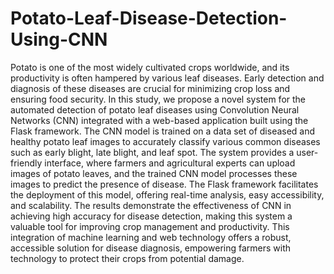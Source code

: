 # Potato-Leaf-Disease-Detection-Using-CNN
Potato is one of the most widely cultivated crops worldwide, and its productivity is often hampered by various leaf diseases. Early detection and diagnosis of these diseases are crucial for minimizing crop loss and ensuring food security. In this study, we propose a novel system for the automated detection of potato leaf diseases using Convolution Neural Networks (CNN) integrated with a web-based application built using the Flask framework. The CNN model is trained on a data set of diseased and healthy potato leaf images to accurately classify various common diseases such as early blight, late blight, and leaf spot. The system provides a user-friendly interface, where farmers and agricultural experts can upload images of potato leaves, and the trained CNN model processes these images to predict the presence of disease. The Flask framework facilitates the deployment of this model, offering real-time analysis, easy accessibility, and scalability. The results demonstrate the effectiveness of CNN in achieving high accuracy for disease detection, making this system a valuable tool for improving crop management and productivity.
This integration of machine learning and web technology offers a robust, accessible solution for disease diagnosis, empowering farmers with technology to protect their crops from potential damage.
